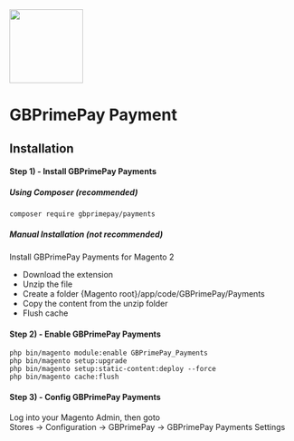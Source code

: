 <img src="https://www.globalprimepay.com/dist/images/logo.svg" width="130" />

# GBPrimePay Payment 

## Installation

#### Step 1) -  Install GBPrimePay Payments

##### Using Composer (recommended)

```
composer require gbprimepay/payments
```

##### Manual Installation  (not recommended)
Install GBPrimePay Payments for Magento 2
 * Download the extension
 * Unzip the file
 * Create a folder {Magento root}/app/code/GBPrimePay/Payments
 * Copy the content from the unzip folder
 * Flush cache

#### Step 2) -  Enable GBPrimePay Payments
```
php bin/magento module:enable GBPrimePay_Payments
php bin/magento setup:upgrade
php bin/magento setup:static-content:deploy --force
php bin/magento cache:flush
```

#### Step 3) - Config GBPrimePay Payments
Log into your Magento Admin, then goto  
Stores -> Configuration -> GBPrimePay -> GBPrimePay Payments Settings